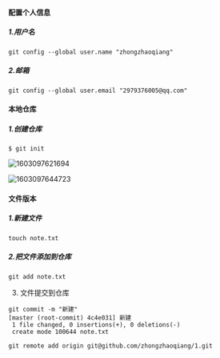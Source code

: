 #### **配置个人信息**

##### 1.用户名

```shell
git config --global user.name "zhongzhaoqiang"
```

##### 2.邮箱

```shell
git config --global user.email "2979376005@qq.com"
```

#### 本地仓库

##### 1.创建仓库

```shell
$ git init
```

![1603097621694](C:\Users\Administrator\AppData\Roaming\Typora\typora-user-images\1603097621694.png)



![1603097644723](C:\Users\Administrator\AppData\Roaming\Typora\typora-user-images\1603097644723.png)

#### 文件版本

##### 1.新建文件

```shell
touch note.txt
```

##### 2.把文件添加到仓库

```shell
git add note.txt
```

3. 文件提交到仓库 

```shell
git commit -m "新建"
[master (root-commit) 4c4e031] 新建
 1 file changed, 0 insertions(+), 0 deletions(-)
 create mode 100644 note.txt

```



```
git remote add origin git@github.com/zhongzhaoqiang/1.git
```